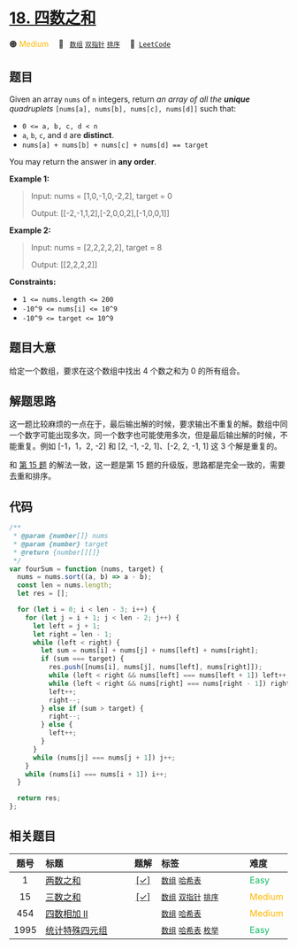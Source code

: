 # [18. 四数之和](https://leetcode.com/problems/4sum)

🟠 <font color=#ffb800>Medium</font>&emsp; 🔖&ensp; [`数组`](/outline/tag/array.md) [`双指针`](/outline/tag/two-pointers.md) [`排序`](/outline/tag/sorting.md)&emsp; 🔗&ensp;[`LeetCode`](https://leetcode.com/problems/4sum)

## 题目

Given an array `nums` of `n` integers, return _an array of all the **unique** quadruplets_ `[nums[a], nums[b], nums[c], nums[d]]` such that:

- `0 <= a, b, c, d < n`
- `a`, `b`, `c`, and `d` are **distinct**.
- `nums[a] + nums[b] + nums[c] + nums[d] == target`

You may return the answer in **any order**.

**Example 1:**

> Input: nums = [1,0,-1,0,-2,2], target = 0
>
> Output: [[-2,-1,1,2],[-2,0,0,2],[-1,0,0,1]]

**Example 2:**

> Input: nums = [2,2,2,2,2], target = 8
>
> Output: [[2,2,2,2]]

**Constraints:**

- `1 <= nums.length <= 200`
- `-10^9 <= nums[i] <= 10^9`
- `-10^9 <= target <= 10^9`

## 题目大意

给定一个数组，要求在这个数组中找出 4 个数之和为 0 的所有组合。

## 解题思路

这一题比较麻烦的一点在于，最后输出解的时候，要求输出不重复的解。数组中同一个数字可能出现多次，同一个数字也可能使用多次，但是最后输出解的时候，不能重复。例如 [-1，1，2, -2] 和 [2, -1, -2, 1]、[-2, 2, -1, 1] 这 3 个解是重复的。

和 [第 15 题](./0015.md) 的解法一致，这一题是第 15 题的升级版，思路都是完全一致的，需要去重和排序。

## 代码

```javascript
/**
 * @param {number[]} nums
 * @param {number} target
 * @return {number[][]}
 */
var fourSum = function (nums, target) {
  nums = nums.sort((a, b) => a - b);
  const len = nums.length;
  let res = [];

  for (let i = 0; i < len - 3; i++) {
    for (let j = i + 1; j < len - 2; j++) {
      let left = j + 1;
      let right = len - 1;
      while (left < right) {
        let sum = nums[i] + nums[j] + nums[left] + nums[right];
        if (sum === target) {
          res.push([nums[i], nums[j], nums[left], nums[right]]);
          while (left < right && nums[left] === nums[left + 1]) left++;
          while (left < right && nums[right] === nums[right - 1]) right--;
          left++;
          right--;
        } else if (sum > target) {
          right--;
        } else {
          left++;
        }
      }
      while (nums[j] === nums[j + 1]) j++;
    }
    while (nums[i] === nums[i + 1]) i++;
  }

  return res;
};
```

## 相关题目

<!-- prettier-ignore -->
| 题号 | 标题 | 题解 | 标签 | 难度 |
| :------: | :------ | :------: | :------ | :------ |
| 1 | [两数之和](https://leetcode.com/problems/two-sum) | [[✓]](/problem/0001.md) |  [`数组`](/outline/tag/array.md) [`哈希表`](/outline/tag/hash-table.md) | <font color=#15bd66>Easy</font> |
| 15 | [三数之和](https://leetcode.com/problems/3sum) | [[✓]](/problem/0015.md) |  [`数组`](/outline/tag/array.md) [`双指针`](/outline/tag/two-pointers.md) [`排序`](/outline/tag/sorting.md) | <font color=#ffb800>Medium</font> |
| 454 | [四数相加 II](https://leetcode.com/problems/4sum-ii) |  |  [`数组`](/outline/tag/array.md) [`哈希表`](/outline/tag/hash-table.md) | <font color=#ffb800>Medium</font> |
| 1995 | [统计特殊四元组](https://leetcode.com/problems/count-special-quadruplets) |  |  [`数组`](/outline/tag/array.md) [`哈希表`](/outline/tag/hash-table.md) [`枚举`](/outline/tag/enumeration.md) | <font color=#15bd66>Easy</font> |

<style>
.blue {
    background-color: #096dd9;
    padding: 0.25rem 0.5rem;
    margin: 0;
    font-size: 0.85em;
    border-radius: 3px;
    color: white;
    font-weight: 500;
}
table th:first-of-type { width: 10%; }
table th:nth-of-type(2) { width: 35%; }
table th:nth-of-type(3) { width: 10%; }
table th:nth-of-type(4) { width: 35%; }
table th:nth-of-type(5) { width: 10%; }
</style>
